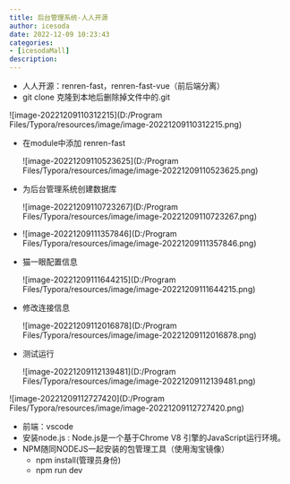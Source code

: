 ```yaml
---
title: 后台管理系统-人人开源
author: icesoda
date: 2022-12-09 10:23:43
categories:
- [icesodaMall]
description:
---
```


- 人人开源：renren-fast，renren-fast-vue（前后端分离）
- git clone 克隆到本地后删除掉文件中的.git

![image-20221209110312215](D:/Program Files/Typora/resources/image/image-20221209110312215.png)

- 在module中添加 renren-fast

  ![image-20221209110523625](D:/Program Files/Typora/resources/image/image-20221209110523625.png)

- 为后台管理系统创建数据库

  ![image-20221209110723267](D:/Program Files/Typora/resources/image/image-20221209110723267.png)

- ![image-20221209111357846](D:/Program Files/Typora/resources/image/image-20221209111357846.png)

- 猫一眼配置信息

  ![image-20221209111644215](D:/Program Files/Typora/resources/image/image-20221209111644215.png)

- 修改连接信息

  ![image-20221209112016878](D:/Program Files/Typora/resources/image/image-20221209112016878.png)

- 测试运行

  ![image-20221209112139481](D:/Program Files/Typora/resources/image/image-20221209112139481.png)

![image-20221209112727420](D:/Program Files/Typora/resources/image/image-20221209112727420.png)

- 前端：vscode
- 安装node.js : Node.js是一个基于Chrome V8 引擎的JavaScript运行环境。
- NPM随同NODEJS一起安装的包管理工具（使用淘宝镜像）
  - npm install(管理员身份)
  - npm run dev
  
    